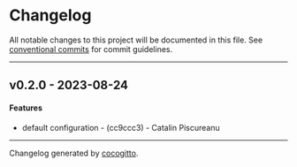 # Changelog
All notable changes to this project will be documented in this file. See [conventional commits](https://www.conventionalcommits.org/) for commit guidelines.

- - -
## v0.2.0 - 2023-08-24
#### Features
- default configuration - (cc9ccc3) - Catalin Piscureanu
- - -

Changelog generated by [cocogitto](https://github.com/cocogitto/cocogitto).